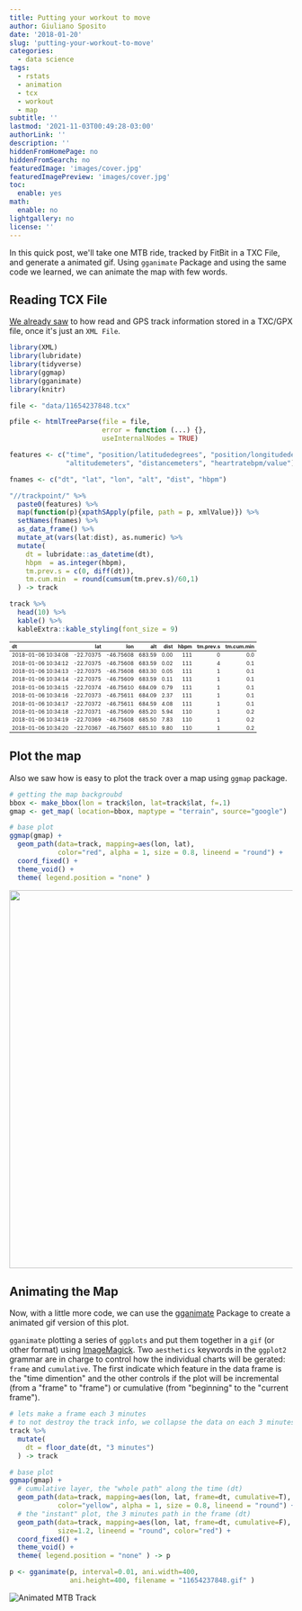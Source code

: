 ```yaml
---
title: Putting your workout to move
author: Giuliano Sposito
date: '2018-01-20'
slug: 'putting-your-workout-to-move'
categories:
  - data science
tags:
  - rstats
  - animation
  - tcx
  - workout
  - map
subtitle: ''
lastmod: '2021-11-03T00:49:28-03:00'
authorLink: ''
description: ''
hiddenFromHomePage: no
hiddenFromSearch: no
featuredImage: 'images/cover.jpg'
featuredImagePreview: 'images/cover.jpg'
toc:
  enable: yes
math:
  enable: no
lightgallery: no
license: ''
---
```

<script src="{{< blogdown/postref >}}index.en_files/kePrint/kePrint.js"></script>
<link href="{{< blogdown/postref >}}index.en_files/lightable/lightable.css" rel="stylesheet" />

In this quick post, we'll take one MTB ride, tracked by FitBit in a TXC File, and generate a animated gif. Using `gganimate` Package and using the same code we learned, we can animate the map with few words. 

<!--more-->

## Reading TCX File

[We already saw](/2018/01/ploting-your-mtb-track-with-r/) to how read and GPS track information stored in a TXC/GPX file, once it's just an `XML File`.


```r
library(XML)
library(lubridate)
library(tidyverse)
library(ggmap)
library(gganimate)
library(knitr)

file <- "data/11654237848.tcx"

pfile <- htmlTreeParse(file = file,
                       error = function (...) {},
                       useInternalNodes = TRUE)

features <- c("time", "position/latitudedegrees", "position/longitudedegrees",
              "altitudemeters", "distancemeters", "heartratebpm/value")

fnames <- c("dt", "lat", "lon", "alt", "dist", "hbpm")

"//trackpoint/" %>%
  paste0(features) %>%
  map(function(p){xpathSApply(pfile, path = p, xmlValue)}) %>%
  setNames(fnames) %>%
  as_data_frame() %>% 
  mutate_at(vars(lat:dist), as.numeric) %>%
  mutate(
    dt = lubridate::as_datetime(dt),
    hbpm  = as.integer(hbpm),
    tm.prev.s = c(0, diff(dt)),
    tm.cum.min  = round(cumsum(tm.prev.s)/60,1)
  ) -> track

track %>% 
  head(10) %>% 
  kable() %>% 
  kableExtra::kable_styling(font_size = 9)
```

<table class="table" style="font-size: 9px; margin-left: auto; margin-right: auto;">
 <thead>
  <tr>
   <th style="text-align:left;"> dt </th>
   <th style="text-align:right;"> lat </th>
   <th style="text-align:right;"> lon </th>
   <th style="text-align:right;"> alt </th>
   <th style="text-align:right;"> dist </th>
   <th style="text-align:right;"> hbpm </th>
   <th style="text-align:right;"> tm.prev.s </th>
   <th style="text-align:right;"> tm.cum.min </th>
  </tr>
 </thead>
<tbody>
  <tr>
   <td style="text-align:left;"> 2018-01-06 10:34:08 </td>
   <td style="text-align:right;"> -22.70375 </td>
   <td style="text-align:right;"> -46.75608 </td>
   <td style="text-align:right;"> 683.59 </td>
   <td style="text-align:right;"> 0.00 </td>
   <td style="text-align:right;"> 111 </td>
   <td style="text-align:right;"> 0 </td>
   <td style="text-align:right;"> 0.0 </td>
  </tr>
  <tr>
   <td style="text-align:left;"> 2018-01-06 10:34:12 </td>
   <td style="text-align:right;"> -22.70375 </td>
   <td style="text-align:right;"> -46.75608 </td>
   <td style="text-align:right;"> 683.59 </td>
   <td style="text-align:right;"> 0.02 </td>
   <td style="text-align:right;"> 111 </td>
   <td style="text-align:right;"> 4 </td>
   <td style="text-align:right;"> 0.1 </td>
  </tr>
  <tr>
   <td style="text-align:left;"> 2018-01-06 10:34:13 </td>
   <td style="text-align:right;"> -22.70375 </td>
   <td style="text-align:right;"> -46.75608 </td>
   <td style="text-align:right;"> 683.30 </td>
   <td style="text-align:right;"> 0.05 </td>
   <td style="text-align:right;"> 111 </td>
   <td style="text-align:right;"> 1 </td>
   <td style="text-align:right;"> 0.1 </td>
  </tr>
  <tr>
   <td style="text-align:left;"> 2018-01-06 10:34:14 </td>
   <td style="text-align:right;"> -22.70375 </td>
   <td style="text-align:right;"> -46.75609 </td>
   <td style="text-align:right;"> 683.59 </td>
   <td style="text-align:right;"> 0.11 </td>
   <td style="text-align:right;"> 111 </td>
   <td style="text-align:right;"> 1 </td>
   <td style="text-align:right;"> 0.1 </td>
  </tr>
  <tr>
   <td style="text-align:left;"> 2018-01-06 10:34:15 </td>
   <td style="text-align:right;"> -22.70374 </td>
   <td style="text-align:right;"> -46.75610 </td>
   <td style="text-align:right;"> 684.09 </td>
   <td style="text-align:right;"> 0.79 </td>
   <td style="text-align:right;"> 111 </td>
   <td style="text-align:right;"> 1 </td>
   <td style="text-align:right;"> 0.1 </td>
  </tr>
  <tr>
   <td style="text-align:left;"> 2018-01-06 10:34:16 </td>
   <td style="text-align:right;"> -22.70373 </td>
   <td style="text-align:right;"> -46.75611 </td>
   <td style="text-align:right;"> 684.09 </td>
   <td style="text-align:right;"> 2.37 </td>
   <td style="text-align:right;"> 111 </td>
   <td style="text-align:right;"> 1 </td>
   <td style="text-align:right;"> 0.1 </td>
  </tr>
  <tr>
   <td style="text-align:left;"> 2018-01-06 10:34:17 </td>
   <td style="text-align:right;"> -22.70372 </td>
   <td style="text-align:right;"> -46.75611 </td>
   <td style="text-align:right;"> 684.59 </td>
   <td style="text-align:right;"> 4.08 </td>
   <td style="text-align:right;"> 111 </td>
   <td style="text-align:right;"> 1 </td>
   <td style="text-align:right;"> 0.1 </td>
  </tr>
  <tr>
   <td style="text-align:left;"> 2018-01-06 10:34:18 </td>
   <td style="text-align:right;"> -22.70371 </td>
   <td style="text-align:right;"> -46.75609 </td>
   <td style="text-align:right;"> 685.20 </td>
   <td style="text-align:right;"> 5.94 </td>
   <td style="text-align:right;"> 110 </td>
   <td style="text-align:right;"> 1 </td>
   <td style="text-align:right;"> 0.2 </td>
  </tr>
  <tr>
   <td style="text-align:left;"> 2018-01-06 10:34:19 </td>
   <td style="text-align:right;"> -22.70369 </td>
   <td style="text-align:right;"> -46.75608 </td>
   <td style="text-align:right;"> 685.50 </td>
   <td style="text-align:right;"> 7.83 </td>
   <td style="text-align:right;"> 110 </td>
   <td style="text-align:right;"> 1 </td>
   <td style="text-align:right;"> 0.2 </td>
  </tr>
  <tr>
   <td style="text-align:left;"> 2018-01-06 10:34:20 </td>
   <td style="text-align:right;"> -22.70367 </td>
   <td style="text-align:right;"> -46.75607 </td>
   <td style="text-align:right;"> 685.10 </td>
   <td style="text-align:right;"> 9.80 </td>
   <td style="text-align:right;"> 110 </td>
   <td style="text-align:right;"> 1 </td>
   <td style="text-align:right;"> 0.2 </td>
  </tr>
</tbody>
</table>

## Plot the map

Also we saw how is easy to plot the track over a map using `ggmap` package.


```r
# getting the map backgroubd 
bbox <- make_bbox(lon = track$lon, lat=track$lat, f=.1)
gmap <- get_map( location=bbox, maptype = "terrain", source="google")

# base plot
ggmap(gmap) + 
  geom_path(data=track, mapping=aes(lon, lat),
            color="red", alpha = 1, size = 0.8, lineend = "round") +
  coord_fixed() +
  theme_void() +
  theme( legend.position = "none" )
```

<img src="{{< blogdown/postref >}}index.en_files/figure-html/plot-1.png" width="672" />

## Animating the Map

Now, with a little more code, we can use the [gganimate](https://github.com/dgrtwo/gganimate) Package to create a animated gif version of this plot.

`gganimate` plotting a series of `ggplots` and put them together in a `gif` (or other format) using [ImageMagick](https://www.imagemagick.org/). Two `aesthetics` keywords in the `ggplot2` grammar are in charge to control how the individual charts will be gerated: `frame` and `cumulative`. The first indicate which feature in the data frame is the "time dimention" and the other controls if the plot will be incremental (from a "frame" to "frame") or cumulative (from "beginning" to the "current frame").


```r
# lets make a frame each 3 minutes
# to not destroy the track info, we collapse the data on each 3 minutes
track %>%
  mutate(
    dt = floor_date(dt, "3 minutes")
  ) -> track

# base plot
ggmap(gmap) + 
  # cumulative layer, the "whole path" along the time (dt)
  geom_path(data=track, mapping=aes(lon, lat, frame=dt, cumulative=T),
            color="yellow", alpha = 1, size = 0.8, lineend = "round") +
  # the "instant" plot, the 3 minutes path in the frame (dt)
  geom_path(data=track, mapping=aes(lon, lat, frame=dt, cumulative=F),
            size=1.2, lineend = "round", color="red") +
  coord_fixed() +
  theme_void() +
  theme( legend.position = "none" ) -> p

p <- gganimate(p, interval=0.01, ani.width=400,
               ani.height=400, filename = "11654237848.gif" )
```

![Animated MTB Track](images/11654237848.gif)
